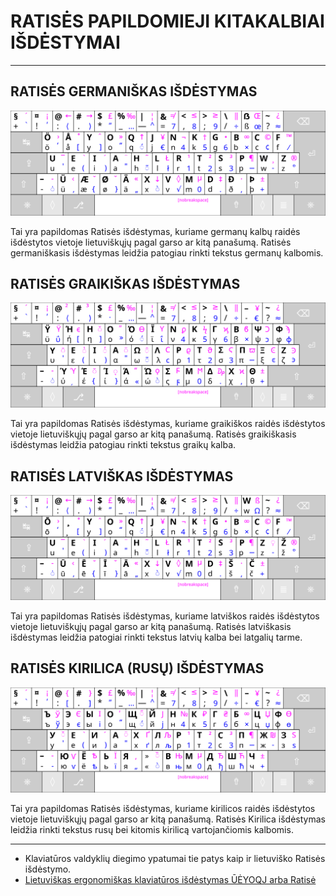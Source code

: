 
# RATISĖS PAPILDOMIEJI KITAKALBIAI IŠDĖSTYMAI

--------------------------------------------------------------------


## RATISĖS GERMANIŠKAS IŠDĖSTYMAS

![Ratisės germaniškas išdėstymas](images/kb-lt-ratise-germanic.svg)

Tai yra papildomas Ratisės išdėstymas, kuriame germanų kalbų raidės išdėstytos vietoje lietuviškųjų pagal garso ar kitą panašumą.
Ratisės germaniškasis išdėstymas leidžia patogiau rinkti tekstus germanų kalbomis.


## RATISĖS GRAIKIŠKAS IŠDĖSTYMAS

![Ratisės graikiškas išdėstymas](images/kb-lt-ratise-greek.svg)

Tai yra papildomas Ratisės išdėstymas, kuriame graikiškos raidės išdėstytos vietoje lietuviškųjų pagal garso ar kitą panašumą.
Ratisės graikiškasis išdėstymas leidžia patogiau rinkti tekstus graikų kalba.


## RATISĖS LATVIŠKAS IŠDĖSTYMAS

![Ratisės latviškas išdėstymas](images/kb-lt-ratise-latvian.svg)

Tai yra papildomas Ratisės išdėstymas, kuriame latviškos raidės išdėstytos vietoje lietuviškųjų pagal garso ar kitą panašumą.
Ratisės latviškasis išdėstymas leidžia patogiai rinkti tekstus latvių kalba bei latgalių tarme.


## RATISĖS KIRILICA (RUSŲ) IŠDĖSTYMAS

![Ratisės kirilicos rusiškas išdėstymas](images/kb-lt-ratise-cyrillic.svg)

Tai yra papildomas Ratisės išdėstymas, kuriame kirilicos raidės išdėstytos vietoje lietuviškųjų pagal garso ar kitą panašumą.
Ratisės Kirilica išdėstymas leidžia rinkti tekstus rusų bei kitomis kirilicą vartojančiomis kalbomis.

-----------------------------------------

- Klaviatūros valdyklių diegimo ypatumai tie patys kaip ir lietuviško Ratisės išdėstymo.
- [Lietuviškas ergonomiškas klaviatūros išdėstymas ŪĖYOQJ arba Ratisė](https://albuck.github.io/Ratise-layout/)
